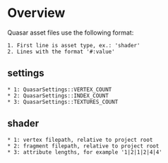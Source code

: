 # Overview

Quasar asset files use the following format:

	1. First line is asset type, ex.: 'shader'
	2. Lines with the format '#:value'

## settings

	* 1: QuasarSettings::VERTEX_COUNT
	* 2: QuasarSettings::INDEX_COUNT
	* 3: QuasarSettings::TEXTURES_COUNT

## shader

	* 1: vertex filepath, relative to project root
	* 2: fragment filepath, relative to project root
	* 3: attribute lengths, for example '1|2|1|2|4|4'
